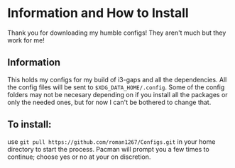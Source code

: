 # Information and How to Install
Thank you for downloading my humble configs! They aren't much but they work for me!
## Information

This holds my configs for my build of i3-gaps and all the dependencies. All the config files will be sent to `$XDG_DATA_HOME/.config`. Some of the config folders may not be necesary depending on if you install all the packages or only the needed ones, but for now I can't be bothered to change that.

## To install:

use `git pull https://github.com/roman1267/Configs.git` in your home directory to start the process. Pacman will prompt you a few times to continue; choose yes or no at your on discretion.

